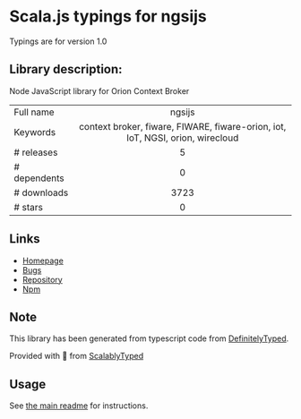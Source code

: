 
# Scala.js typings for ngsijs

Typings are for version 1.0

## Library description:
Node JavaScript library for Orion Context Broker

|                    |                 |
| ------------------ | :-------------: |
| Full name          | ngsijs |
| Keywords           | context broker, fiware, FIWARE, fiware-orion, iot, IoT, NGSI, orion, wirecloud |
| # releases         | 5 |
| # dependents       | 0 |
| # downloads        | 3723 |
| # stars            | 0 |

## Links
- [Homepage](https://github.com/conwetlab/ngsijs)
- [Bugs](https://github.com/conwetlab/ngsijs/issues)
- [Repository](https://github.com/conwetlab/ngsijs)
- [Npm](https://www.npmjs.com/package/ngsijs)
    


## Note
This library has been generated from typescript code from [DefinitelyTyped](https://definitelytyped.org).

Provided with :purple_heart: from [ScalablyTyped](https://github.com/oyvindberg/ScalablyTyped)

## Usage
See [the main readme](../../readme.md) for instructions.


